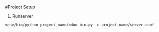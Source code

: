 #Project Setup

1. Runserver
```
venv/bin/python project_name/odoo-bin.py -c project_name/server.conf
```
